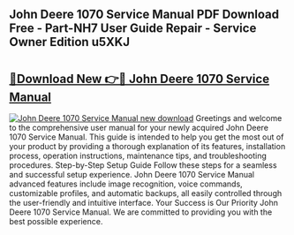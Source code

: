 ## John Deere 1070 Service Manual PDF Download Free - Part-NH7 User Guide Repair - Service Owner Edition u5XKJ

# <h2><a href="http://bc21329.oget.top/?id=John+Deere+1070+Service+Manual">🔗Download New 👉🔴 John Deere 1070 Service Manual</a></h2>

[![John Deere 1070 Service Manual new download](https://i.imgur.com/5g1atiW.png)](http://bc21329.oget.top/?id=John+Deere+1070+Service+Manual)
Greetings and welcome to the comprehensive user manual for your newly acquired John Deere 1070 Service Manual. This guide is intended to help you get the most out of your product by providing a thorough explanation of its features, installation process, operation instructions, maintenance tips, and troubleshooting procedures. Step-by-Step Setup Guide Follow these steps for a seamless and successful setup experience. John Deere 1070 Service Manual advanced features include image recognition, voice commands, customizable profiles, and automatic backups, all easily controlled through the user-friendly and intuitive interface. Your Success is Our Priority John Deere 1070 Service Manual. We are committed to providing you with the best possible experience.
